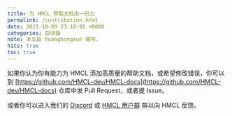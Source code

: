 ```yaml
---
title: 为 HMCL 帮助文档出一份力
permalink: /contribution.html
date: 2021-10-09 23:18:02 +0800
categories: 启动器
note: 本文由 huanghongxun 编写。
hits: true
toc: true
---
```


如果你认为你有能力为 HMCL 添加高质量的帮助文档，或希望修改错误，你可以到 [https://github.com/HMCL-dev/HMCL-docs](https://github.com/HMCL-dev/HMCL-docs) 仓库中发 Pull Request，或者提 Issue。

或者你可以进入我们的 [Discord](https://discord.gg/jVvC7HfM6U) 或 [HMCL 用户群](/groups.html) 群以向 HMCL 反馈。
